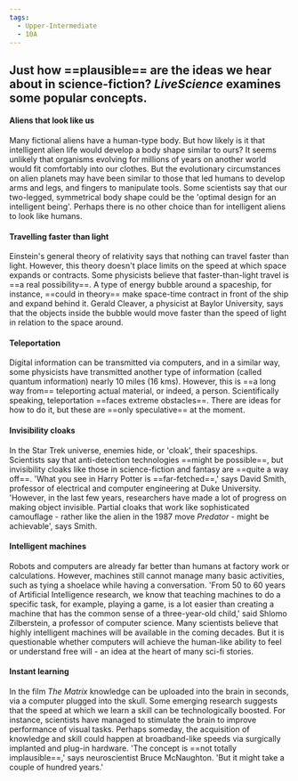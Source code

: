 ```yaml
---
tags:
  - Upper-Intermediate
  - 10A
---
```

Just how ==plausible== are the ideas we hear about in science-fiction? *LiveScience* examines some popular concepts.
--

#### Aliens that look like us
Many fictional aliens have a human-type body. But how likely is it that intelligent alien life would develop a body shape similar to ours? It seems unlikely that organisms evolving for millions of years on another world would fit comfortably into our clothes. But the evolutionary circumstances on alien planets may have been similar to those that led humans to develop arms and legs, and fingers to manipulate tools. Some scientists say that our two-legged, symmetrical body shape could be the 'optimal design for an intelligent being'. Perhaps there is no other choice than for intelligent aliens to look like humans.

#### Travelling faster than light
Einstein's general theory of relativity says that nothing can travel faster than light. However, this theory doesn't place limits on the speed at which space expands or contracts. Some physicists believe that faster-than-light travel is ==a real possibility==. A type of energy bubble around a spaceship, for instance, ==could in theory== make space-time contract in front of the ship and expand behind it. Gerald Cleaver, a physicist at Baylor University, says that the objects inside the bubble would move faster than the speed of light in relation to the space around.

#### Teleportation
Digital information can be transmitted via computers, and in a similar way, some physicists have transmitted another type of information (called quantum information) nearly 10 miles (16 kms). However, this is ==a long way from== teleporting actual material, or indeed, a person. Scientifically speaking, teleportation ==faces extreme obstacles==. There are ideas for how to do it, but these are ==only speculative== at the moment.

#### Invisibility cloaks
In the Star Trek universe, enemies hide, or 'cloak', their spaceships. Scientists say that anti-detection technologies ==might be possible==, but invisibility cloaks like those in science-fiction and fantasy are ==quite a way off==. 'What you see in Harry Potter is ==far-fetched==,' says David Smith, professor of electrical and computer engineering at Duke University. 'However, in the last few years, researchers have made a lot of progress on making object invisible. Partial cloaks that work like sophisticated camouflage - rather like the alien in the 1987 move *Predator* - might be achievable', says Smith.

#### Intelligent machines
Robots and computers are already far better than humans at factory work or calculations. However, machines still cannot manage many basic activities, such as tying a shoelace while having a conversation. 'From 50 to 60 years of Artificial Intelligence research, we know that teaching machines to do a specific task, for example, playing a game, is a lot easier than creating a machine that has the common sense of a three-year-old child,' said Shlomo Zilberstein, a professor of computer science. Many scientists believe that highly intelligent machines will be available in the coming decades. But it is questionable whether computers will achieve the human-like ability to feel or understand free will - an idea at the heart of many sci-fi stories.

#### Instant learning
In the film *The Matrix* knowledge can be uploaded into the brain in seconds, via a computer plugged into the skull. Some emerging research suggests that the speed at which we learn a skill can be technologically boosted. For instance, scientists have managed to stimulate the brain to improve performance of visual tasks. Perhaps someday, the acquisition of knowledge and skill could happen at broadband-like speeds via surgically implanted and plug-in hardware. 'The concept is ==not totally implausible==,' says neuroscientist Bruce McNaughton. 'But it might take a couple of hundred years.'